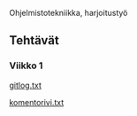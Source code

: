  Ohjelmistotekniikka, harjoitustyö

## Tehtävät

### Viikko 1

[gitlog.txt](https://github.com/Hanna432/ot_harjoitustyo/blob/master/laskarit/viikko1/gitlog.txt)

[komentorivi.txt](https://github.com/Hanna432/ot_harjoitustyo/blob/master/laskarit/viikko1/komentorivi.txt)
